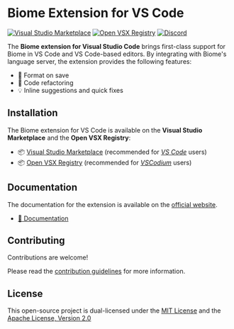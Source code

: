 # Biome Extension for VS Code

[![Visual Studio Marketplace](https://img.shields.io/visual-studio-marketplace/v/biomejs.biome?label=Visual%20Studio%20Marketplace&labelColor=374151&color=60a5fa)](https://marketplace.visualstudio.com/items?itemName=biomejs.biome)
[![Open VSX Registry](https://img.shields.io/visual-studio-marketplace/v/biomejs.biome?label=Open%20VSX%20Registry&logo=data:image/svg+xml;base64,PD94bWwgdmVyc2lvbj0iMS4wIiBlbmNvZGluZz0idXRmLTgiPz4KPHN2ZyB2aWV3Qm94PSI0LjYgNSA5Ni4yIDEyMi43IiB4bWxucz0iaHR0cDovL3d3dy53My5vcmcvMjAwMC9zdmciPgogIDxwYXRoIGQ9Ik0zMCA0NC4yTDUyLjYgNUg3LjN6TTQuNiA4OC41aDQ1LjNMMjcuMiA0OS40em01MSAwbDIyLjYgMzkuMiAyMi42LTM5LjJ6IiBmaWxsPSIjYzE2MGVmIi8+CiAgPHBhdGggZD0iTTUyLjYgNUwzMCA0NC4yaDQ1LjJ6TTI3LjIgNDkuNGwyMi43IDM5LjEgMjIuNi0zOS4xem01MSAwTDU1LjYgODguNWg0NS4yeiIgZmlsbD0iI2E2MGVlNSIvPgo8L3N2Zz4=&labelColor=374151&color=60a5fa)](https://open-vsx.org/extension/biomejs/biome)
[![Discord](https://img.shields.io/discord/1132231889290285117?logo=discord&logoColor=white&label=Discord&labelColor=374151)](https://discord.gg/BypW39g6Yc)

The **Biome extension for Visual Studio Code** brings first-class support for
Biome in VS Code and VS Code-based editors. By integrating with Biome's
language server, the extension provides the following features:

- 💾 Format on save
- 🚜 Code refactoring
- 💡 Inline suggestions and quick fixes

## Installation

The Biome extension for VS Code is available on the **Visual Studio Marketplace**
and the **Open VSX Registry**:

- 📦 [Visual Studio Marketplace](https://marketplace.visualstudio.com/items?itemName=biomejs.biome) (recommended for [*VS Code*](https://code.visualstudio.com/) users)
- 📦 [Open VSX Registry](https://open-vsx.org/extension/biomejs/biome) (recommended for [*VSCodium*](https://vscodium.com/) users)

## Documentation

The documentation for the extension is available on the [official website](https://biomejs.dev/).

- [📖 Documentation](https://biomejs.dev/reference/vscode/)

## Contributing

Contributions are welcome!

Please read the [contribution guidelines](CONTRIBUTING.md) for more information.

## License

This open-source project is dual-licensed under the [MIT License](LICENSE-MIT) and the [Apache License, Version 2.0](LICENSE-APACHE)
